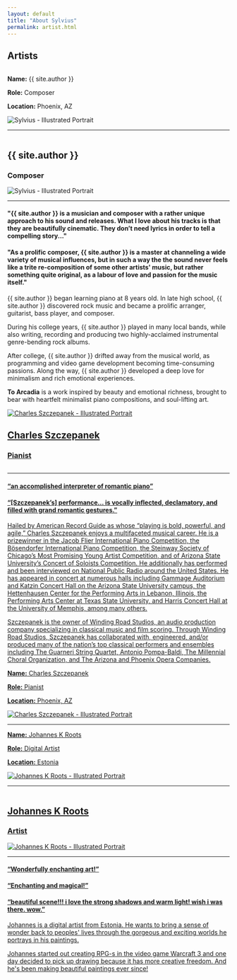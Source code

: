 ```yaml
---
layout: default
title: "About Sylvius"
permalink: artist.html
---
```


<section class="artists">
  <h1 class="title center mt2 script">Artists</h1>
  <div class="column">
    <section class="artist row no-wrap">
      <div class="card artist-facts white-bg mobile-hidden character px0 py0">
        <div class="row artist-fact"><p><b>Name:</b> {{ site.author }}</p></div>
        <div class="row artist-fact"><p><b>Role:</b> Composer</p></div>
        <div class="row artist-fact"><p><b>Location:</b> Phoenix, AZ</p></div>
        <div class="character">
          <img src="/images/sylvius-1920.png" alt="Sylvius - Illustrated Portrait"/>
        </div>
        <hr>
      </div>
      <div class="card white-bg p2 post">
        <div class="mobile-only row">
          <div class="artist-facts column top">
            <h2 class="bold mb2">{{ site.author }}</h2>
            <h3 class="mb0">Composer</h3>
          </div>
          <div class="character-small">
            <img src="/images/sylvius-1920.png" alt="Sylvius - Illustrated Portrait"/>
          </div>
        </div>
        <hr>
        <h4>"{{ site.author }} is a musician and composer with a rather unique approach to his sound and releases. What I love about his tracks is that they are beautifully cinematic. They don’t need lyrics in order to tell a compelling story..."</h4>
        <h4>"As a prolific composer, {{ site.author }} is a master at channeling a wide variety of musical influences, but in such a way the the sound never feels like a trite re-composition of some other artists' music, but rather something quite original, as a labour of love and passion for the music itself."</h4>
        <p>{{ site.author }} began learning piano at 8 years old. In late high school, {{ site.author }} discovered rock music and became a prolific arranger, guitarist, bass player, and composer.</p>
        <p>During his college years, {{ site.author }} played in many local bands, while also writing, recording and producing two highly-acclaimed instrumental genre-bending rock albums.</p>
        <p>After college, {{ site.author }} drifted away from the musical world, as programming and video game development becoming time-consuming passions. Along the way, {{ site.author }} developed a deep love for minimalism and rich emotional experiences.</p>
        <p><b>To Arcadia</b> is a work inspired by beauty and emotional richness, brought to bear with heartfelt minimalist piano compositions, and soul-lifting art.</p>
      </div>
    </section>
    <a href="https://charlesszczepanek.com/">
      <section class="artist row no-wrap">
        <div class="card white-bg p2 post">
          <div class="mobile-only row">
            <div class="character-small">
              <img src="/images/charles.png" alt="Charles Szczepanek - Illustrated Portrait"/>
            </div>
            <div class="artist-facts column top text-right">
              <h2 class="bold mb2">Charles Szczepanek</h2>
              <h3 class="mb0">Pianist</h3>
            </div>
          </div>
          <hr>        
          <h4>“an accomplished interpreter of romantic piano”</h4> <!-- American Record Guide -->
          <h4>“[Szczepanek’s] performance… is vocally inflected, declamatory, and filled with grand romantic gestures.”</h4> <!-- Fanfare Magazine -->
          <p>Hailed by American Record Guide as whose “playing is bold, powerful, and agile,” Charles Szczepanek enjoys a multifaceted musical career.  He is a prizewinner in the Jacob Flier International Piano Competition, the Bösendorfer International Piano Competition, the Steinway Society of Chicago’s Most Promising Young Artist Competition, and of Arizona State University’s Concert of Soloists Competition.  He additionally has performed and been interviewed on National Public Radio around the United States.  He has appeared in concert at numerous halls including Gammage Auditorium and Katzin Concert Hall on the Arizona State University campus, the Hettenhausen Center for the Performing Arts in Lebanon, Illinois, the Performing Arts Center at Texas State University, and Harris Concert Hall at the University of Memphis, among many others.</p>
          <p>Szczepanek is the owner of Winding Road Studios, an audio production company specializing in classical music and film scoring.  Through Winding Road Studios, Szczepanek has collaborated with, engineered, and/or produced many of the nation’s top classical performers and ensembles including The Guarneri String Quartet, Antonio Pompa-Baldi, The Millennial Choral Organization, and The Arizona and Phoenix Opera Companies.</p>
        </div>
        <div class="card artist-facts white-bg mobile-hidden character px0 py0">
          <div class="row artist-fact"><p><b>Name:</b> Charles Szczepanek</p></div>
          <div class="row artist-fact"><p><b>Role:</b> Pianist</p></div>
          <div class="row artist-fact"><p><b>Location:</b> Phoenix, AZ</p></div>
          <div class="character">
            <img src="/images/charles.png" alt="Charles Szczepanek - Illustrated Portrait"/>
          </div>
          <hr>
        </div>
      </section>
    </a>
    <a href="https://jkroots.com">
      <section class="artist row no-wrap">
        <div class="card artist-facts white-bg mobile-hidden character px0 py0">
          <div class="row artist-fact"><p><b>Name:</b> Johannes K Roots</p></div>
          <div class="row artist-fact"><p><b>Role:</b> Digital Artist</p></div>
          <div class="row artist-fact"><p><b>Location:</b> Estonia</p></div>
          <div class="character flip">
            <img src="/images/johannes.png" alt="Johannes K Roots - Illustrated Portrait"/>
          </div>
          <hr>
        </div>
        <div class="card white-bg p2 post">
          <div class="mobile-only row">
            <div class="artist-facts column top">
              <h2 class="bold mb2">Johannes K Roots</h2>
              <h3 class="mb0">Artist</h3>
            </div>
            <div class="character-small">
              <img src="/images/johannes.png" alt="Johannes K Roots - Illustrated Portrait"/>
            </div>
          </div>
          <hr>        
          <h4>“Wonderfully enchanting art!”</h4>
          <h4>“Enchanting and magical!”</h4>
          <h4>“beautiful scene!!! i love the strong shadows and warm light! wish i was there. wow.”</h4>
          <p>Johannes is a digital artist from Estonia. He wants to bring a sense of wonder back to peoples' lives through the gorgeous and exciting worlds he portrays in his paintings.</p> 
          <p>Johannes started out creating RPG-s in the video game Warcraft 3 and one day decided to pick up drawing because it has more creative freedom. And he's been making beautiful paintings ever since!</p>
        </div>
      </section>
    </a>
  </div>
</section>

